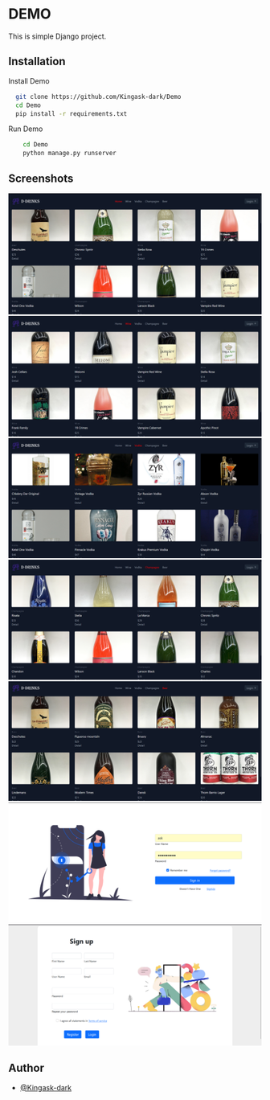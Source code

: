 
# DEMO 

This is simple Django project.


## Installation

Install Demo

```bash
  git clone https://github.com/Kingask-dark/Demo
  cd Demo
  pip install -r requirements.txt
```
Run Demo

```bash
    cd Demo
    python manage.py runserver
```
## Screenshots

![Project Screenshots](/static/images/ProjectPic.png?raw=true "Home")
![Project Screenshots](/static/images/ProjectPic1.png?raw=true "Wine")
![Project Screenshots](/static/images/ProjectPic2.png?raw=true "Vodka")
![Project Screenshots](/static/images/ProjectPic3.png?raw=true "Champagne")
![Project Screenshots](/static/images/ProjectPic4.png?raw=true "Beer")
![Project Screenshots](/static/images/LoginPic.png?raw=true "Login")
![Project Screenshots](/static/images/SigninPic.png?raw=true "SignIn")


## Author

- [@Kingask-dark](https://github.com/Kingask-dark)


